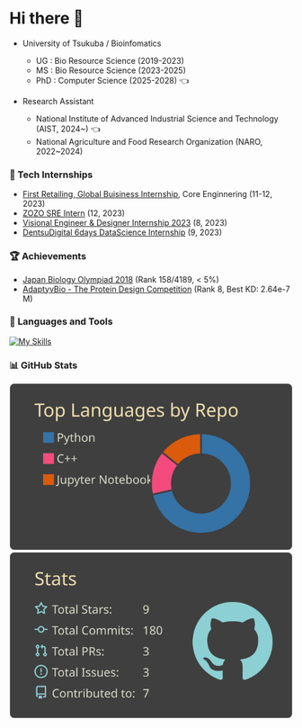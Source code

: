 <!-- **shosuke-13/shosuke-13** is a ✨ _special_ ✨ repository because its `README.md` (this file) appears on your GitHub profile. -->

# Hi there 👋
<!-- ![](https://badgen.net/badge/Univ/Tsukuba/cyan?icon=github) -->
<!-- [![shosuke13](https://img.shields.io/endpoint?url=https%3A%2F%2Fatcoder-badges.now.sh%2Fapi%2Fatcoder%2Fjson%2Fshosuke13)](https://atcoder.jp/users/shosuke13) -->
<!-- [![Articles](https://badgen.org/img/zenn/shosuke_13/articles?style=plastic)](https://zenn.dev/shosuke_13) -->

- University of Tsukuba / Bioinfomatics
  - UG : Bio Resource Science (2019-2023)
  - MS : Bio Resource Science (2023-2025)
  - PhD : Computer Science (2025-2028) 👈
 
- Research Assistant
  - National Institute of Advanced Industrial Science and Technology (AIST, 2024~) 👈
  - National Agriculture and Food Research Organization (NARO, 2022~2024)


### 📑 Tech Internships
- [First Retailing, Global Buisiness Internship](https://www.fastretailing.com/employment/contents/ja/fastretailing/jp/gfs/events/global-business-internship/), Core Enginnering (11-12, 2023)
- [ZOZO SRE Intern](https://corp.zozo.com/recruit/newgraduate/) (12, 2023)
- [Visional Engineer & Designer Internship 2023](https://design.visional.inc/archives/internship-2023-report) (8, 2023)
- [DentsuDigital 6days DataScience Internship](https://www.dentsudigital.co.jp/careers/ngr/internships-data-science) (9, 2023)

### 🏆 Achievements
- [Japan Biology Olympiad 2018](https://www.jbo-info.jp/jbo/jbo2018.html) (Rank 158/4189, < 5%)
- [AdaptyvBio - The Protein Design Competition](https://foundry.adaptyvbio.com/competition?design=b8d404ba-d5c2-4860-a5c3-fcc8ba56a29a) (Rank 8, Best KD: 2.64e-7 M)

### 🍳 Languages and Tools
[![My Skills](https://skillicons.dev/icons?i=git,github,githubactions,vscode,linux,bash,py,cpp,aws,gcp,docker,pytorch&theme=light&perline=4)](https://skillicons.dev)

### 📊 GitHub Stats
![](https://raw.githubusercontent.com/shosuke-13/shosuke-13/main/profile-summary-card-output/zenburn/1-repos-per-language.svg) ![](https://raw.githubusercontent.com/shosuke-13/shosuke-13/main/profile-summary-card-output/zenburn/3-stats.svg)
